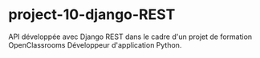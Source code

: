 # project-10-django-REST
API développée avec Django REST dans le cadre d'un projet de formation OpenClassrooms Développeur d'application Python.
